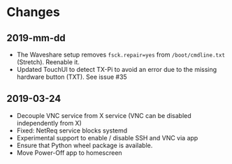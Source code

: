 # Changes


## 2019-mm-dd
* The Waveshare setup removes ``fsck.repair=yes`` from ``/boot/cmdline.txt`` 
  (Stretch). Reenable it.
* Updated TouchUI to detect TX-Pi to avoid an error due to the missing
  hardware button (TXT). See issue #35


## 2019-03-24
* Decouple VNC service from X service (VNC can be disabled independently from X)
* Fixed: NetReq service blocks systemd
* Experimental support to enable / disable SSH and VNC via app
* Ensure that Python wheel package is available.
* Move Power-Off app to homescreen
